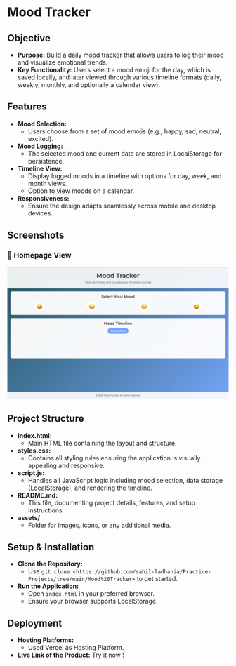 # Mood Tracker

## Objective
- **Purpose:** Build a daily mood tracker that allows users to log their mood and visualize emotional trends.
- **Key Functionality:** Users select a mood emoji for the day, which is saved locally, and later viewed through various timeline formats (daily, weekly, monthly, and optionally a calendar view).

## Features
- **Mood Selection:**
  - Users choose from a set of mood emojis (e.g., happy, sad, neutral, excited).
- **Mood Logging:**
  - The selected mood and current date are stored in LocalStorage for persistence.
- **Timeline View:**
  - Display logged moods in a timeline with options for day, week, and month views.
  - Option to view moods on a calendar.
- **Responsiveness:**
  - Ensure the design adapts seamlessly across mobile and desktop devices.

## Screenshots
### 📌 Homepage View
![Alt text](./assets/SS-1.png)

## Project Structure
- **index.html:**  
  - Main HTML file containing the layout and structure.
- **styles.css:**  
  - Contains all styling rules ensuring the application is visually appealing and responsive.
- **script.js:**  
  - Handles all JavaScript logic including mood selection, data storage (LocalStorage), and rendering the timeline.
- **README.md:**  
  - This file, documenting project details, features, and setup instructions.
- **assets/**
  - Folder for images, icons, or any additional media.

## Setup & Installation
- **Clone the Repository:**
  - Use `git clone <https://github.com/sahil-ladhania/Practice-Projects/tree/main/Mood%20Tracker>` to get started.
- **Run the Application:**
  - Open `index.html` in your preferred browser.
  - Ensure your browser supports LocalStorage.

## Deployment
- **Hosting Platforms:**
  - Used Vercel as Hosting Platform.
- **Live Link of the Product:**
  [Try it now !](https://moodtrack-two.vercel.app/)